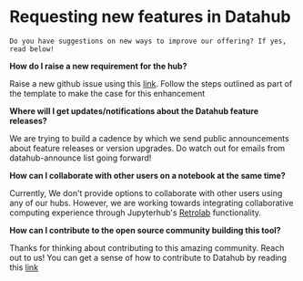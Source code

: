 # Requesting new features in Datahub

```{note}
Do you have suggestions on new ways to improve our offering? If yes, read below!

```

**How do I raise a new requirement for the hub?**

Raise a new github issue using this [link](https://github.com/berkeley-dsep-infra/datahub/issues/new?assignees=&labels=type%3A+enhancement&template=featurerequest.md). Follow the steps outlined as part of the template to make the case for this enhancement

**Where will I get updates/notifications about the Datahub feature releases?**

We are trying to build a cadence by which we send public announcements about feature releases or version upgrades. Do watch out for emails from datahub-announce list going forward!
 
**How can I collaborate with other users on a notebook at the same time?**

Currently, We don't provide options to collaborate with other users using any of our hubs. However, we are working towards integrating collaborative computing experience through Jupyterhub's [Retrolab](https://github.com/jupyterlab/retrolab) functionality.

**How can I contribute to the open source community building this tool?**

Thanks for thinking about contributing to this amazing community. Reach out to us! You can get a sense of how to contribute to Datahub by reading this [link](https://docs.datahub.berkeley.edu/en/latest/admins/pre-reqs.html)
